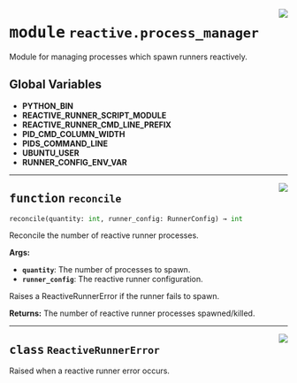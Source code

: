 <!-- markdownlint-disable -->

<a href="../../github-runner-manager/src/github_runner_manager/reactive/process_manager.py#L0"><img align="right" style="float:right;" src="https://img.shields.io/badge/-source-cccccc?style=flat-square"></a>

# <kbd>module</kbd> `reactive.process_manager`
Module for managing processes which spawn runners reactively. 

**Global Variables**
---------------
- **PYTHON_BIN**
- **REACTIVE_RUNNER_SCRIPT_MODULE**
- **REACTIVE_RUNNER_CMD_LINE_PREFIX**
- **PID_CMD_COLUMN_WIDTH**
- **PIDS_COMMAND_LINE**
- **UBUNTU_USER**
- **RUNNER_CONFIG_ENV_VAR**

---

<a href="../../github-runner-manager/src/github_runner_manager/reactive/process_manager.py#L41"><img align="right" style="float:right;" src="https://img.shields.io/badge/-source-cccccc?style=flat-square"></a>

## <kbd>function</kbd> `reconcile`

```python
reconcile(quantity: int, runner_config: RunnerConfig) → int
```

Reconcile the number of reactive runner processes. 



**Args:**
 
 - <b>`quantity`</b>:  The number of processes to spawn. 
 - <b>`runner_config`</b>:  The reactive runner configuration. 

Raises a ReactiveRunnerError if the runner fails to spawn. 



**Returns:**
 The number of reactive runner processes spawned/killed. 


---

<a href="../../github-runner-manager/src/github_runner_manager/reactive/process_manager.py#L37"><img align="right" style="float:right;" src="https://img.shields.io/badge/-source-cccccc?style=flat-square"></a>

## <kbd>class</kbd> `ReactiveRunnerError`
Raised when a reactive runner error occurs. 






